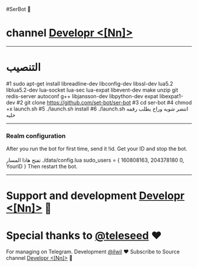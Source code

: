 #SerBot 🔱
# channel [Developr <[Nn]>](https://telegram.me/DevPointTeam)
* * *


# التنصيب

#1
sudo apt-get install libreadline-dev libconfig-dev libssl-dev lua5.2 liblua5.2-dev lua-socket lua-sec lua-expat libevent-dev make unzip git redis-server autoconf g++ libjansson-dev libpython-dev expat libexpat1-dev
#2
git clone https://github.com/set-bot/ser-bot
#3
cd ser-bot
#4
chmod +x launch.sh
#5
./launch.sh install
#6
./launch.sh انتضر شويه وراح يطلب رقمه خليه
* * *

### Realm configuration

After you run the bot for first time, send it !id. Get your ID and stop the bot.

تفتح هاذا المسار ./data/config.lua 
  sudo_users = {
    160808163,
    204378180
    0,
    YourID
  }
Then restart the bot.
* * *

# Support and development [Developr <[Nn]>](https://telegram.me/iq_devloper) 🐾

# Special thanks to [@teleseed](https://telegram.me/teleseedCH) ❤️

For managing on Telegram.
Development [@ilwil](https://telegram.me/ilwil) ❤️
Subscribe to Source channel [Developr <[Nn]>](https://telegram.me/iq_devloper) 💢
